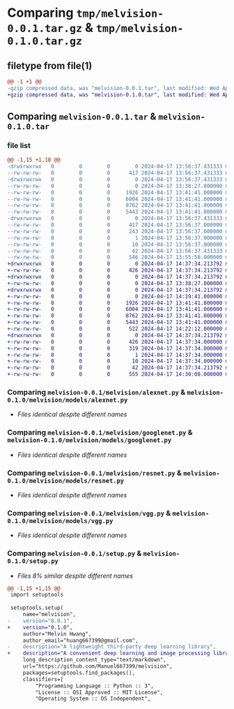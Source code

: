 # Comparing `tmp/melvision-0.0.1.tar.gz` & `tmp/melvision-0.1.0.tar.gz`

## filetype from file(1)

```diff
@@ -1 +1 @@
-gzip compressed data, was "melvision-0.0.1.tar", last modified: Wed Apr 17 13:56:37 2024, max compression
+gzip compressed data, was "melvision-0.1.0.tar", last modified: Wed Apr 17 14:37:34 2024, max compression
```

## Comparing `melvision-0.0.1.tar` & `melvision-0.1.0.tar`

### file list

```diff
@@ -1,15 +1,18 @@
-drwxrwxrwx   0        0        0        0 2024-04-17 13:56:37.431333 melvision-0.0.1/
--rw-rw-rw-   0        0        0      417 2024-04-17 13:56:37.431333 melvision-0.0.1/PKG-INFO
-drwxrwxrwx   0        0        0        0 2024-04-17 13:56:37.431333 melvision-0.0.1/melvision/
--rw-rw-rw-   0        0        0        0 2024-04-17 13:38:27.000000 melvision-0.0.1/melvision/__init__.py
--rw-rw-rw-   0        0        0     1926 2024-04-17 13:41:41.000000 melvision-0.0.1/melvision/alexnet.py
--rw-rw-rw-   0        0        0     6004 2024-04-17 13:41:41.000000 melvision-0.0.1/melvision/googlenet.py
--rw-rw-rw-   0        0        0     8762 2024-04-17 13:41:41.000000 melvision-0.0.1/melvision/resnet.py
--rw-rw-rw-   0        0        0     5443 2024-04-17 13:41:41.000000 melvision-0.0.1/melvision/vgg.py
-drwxrwxrwx   0        0        0        0 2024-04-17 13:56:37.431333 melvision-0.0.1/melvision.egg-info/
--rw-rw-rw-   0        0        0      417 2024-04-17 13:56:37.000000 melvision-0.0.1/melvision.egg-info/PKG-INFO
--rw-rw-rw-   0        0        0      243 2024-04-17 13:56:37.000000 melvision-0.0.1/melvision.egg-info/SOURCES.txt
--rw-rw-rw-   0        0        0        1 2024-04-17 13:56:37.000000 melvision-0.0.1/melvision.egg-info/dependency_links.txt
--rw-rw-rw-   0        0        0       10 2024-04-17 13:56:37.000000 melvision-0.0.1/melvision.egg-info/top_level.txt
--rw-rw-rw-   0        0        0       42 2024-04-17 13:56:37.431333 melvision-0.0.1/setup.cfg
--rw-rw-rw-   0        0        0      546 2024-04-17 13:55:58.000000 melvision-0.0.1/setup.py
+drwxrwxrwx   0        0        0        0 2024-04-17 14:37:34.213792 melvision-0.1.0/
+-rw-rw-rw-   0        0        0      426 2024-04-17 14:37:34.213792 melvision-0.1.0/PKG-INFO
+drwxrwxrwx   0        0        0        0 2024-04-17 14:37:34.213792 melvision-0.1.0/melvision/
+-rw-rw-rw-   0        0        0        0 2024-04-17 13:38:27.000000 melvision-0.1.0/melvision/__init__.py
+drwxrwxrwx   0        0        0        0 2024-04-17 14:37:34.213792 melvision-0.1.0/melvision/models/
+-rw-rw-rw-   0        0        0        0 2024-04-17 14:19:41.000000 melvision-0.1.0/melvision/models/__init__.py
+-rw-rw-rw-   0        0        0     1926 2024-04-17 13:41:41.000000 melvision-0.1.0/melvision/models/alexnet.py
+-rw-rw-rw-   0        0        0     6004 2024-04-17 13:41:41.000000 melvision-0.1.0/melvision/models/googlenet.py
+-rw-rw-rw-   0        0        0     8762 2024-04-17 13:41:41.000000 melvision-0.1.0/melvision/models/resnet.py
+-rw-rw-rw-   0        0        0     5443 2024-04-17 13:41:41.000000 melvision-0.1.0/melvision/models/vgg.py
+-rw-rw-rw-   0        0        0      522 2024-04-17 14:22:12.000000 melvision-0.1.0/melvision/utils.py
+drwxrwxrwx   0        0        0        0 2024-04-17 14:37:34.213792 melvision-0.1.0/melvision.egg-info/
+-rw-rw-rw-   0        0        0      426 2024-04-17 14:37:34.000000 melvision-0.1.0/melvision.egg-info/PKG-INFO
+-rw-rw-rw-   0        0        0      319 2024-04-17 14:37:34.000000 melvision-0.1.0/melvision.egg-info/SOURCES.txt
+-rw-rw-rw-   0        0        0        1 2024-04-17 14:37:34.000000 melvision-0.1.0/melvision.egg-info/dependency_links.txt
+-rw-rw-rw-   0        0        0       10 2024-04-17 14:37:34.000000 melvision-0.1.0/melvision.egg-info/top_level.txt
+-rw-rw-rw-   0        0        0       42 2024-04-17 14:37:34.213792 melvision-0.1.0/setup.cfg
+-rw-rw-rw-   0        0        0      555 2024-04-17 14:30:08.000000 melvision-0.1.0/setup.py
```

### Comparing `melvision-0.0.1/melvision/alexnet.py` & `melvision-0.1.0/melvision/models/alexnet.py`

 * *Files identical despite different names*

### Comparing `melvision-0.0.1/melvision/googlenet.py` & `melvision-0.1.0/melvision/models/googlenet.py`

 * *Files identical despite different names*

### Comparing `melvision-0.0.1/melvision/resnet.py` & `melvision-0.1.0/melvision/models/resnet.py`

 * *Files identical despite different names*

### Comparing `melvision-0.0.1/melvision/vgg.py` & `melvision-0.1.0/melvision/models/vgg.py`

 * *Files identical despite different names*

### Comparing `melvision-0.0.1/setup.py` & `melvision-0.1.0/setup.py`

 * *Files 8% similar despite different names*

```diff
@@ -1,15 +1,15 @@
 import setuptools
 
 setuptools.setup(
     name="melvision",
-    version="0.0.1",
+    version="0.1.0",
     author="Melvin Hwang",
     author_email="huang667399@gmail.com",
-    description="A lightweight third-party deep learning library",
+    description="A convenient deep learning and image processing library.",
     long_description_content_type="text/markdown",
     url="https://github.com/Manuel667399/melvision",
     packages=setuptools.find_packages(),
     classifiers=[
         "Programming Language :: Python :: 3",
         "License :: OSI Approved :: MIT License",
         "Operating System :: OS Independent",
```

